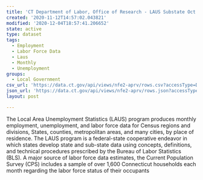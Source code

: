 ```yaml
---
title: 'CT Department of Labor, Office of Research - LAUS Substate Oct. 2020'
created: '2020-11-12T14:57:02.043821'
modified: '2020-12-04T18:57:41.206652'
state: active
type: dataset
tags:
  - Employment
  - Labor Force Data
  - Laus
  - Monthly
  - Unemployment
groups:
  - Local Government
csv_url: 'https://data.ct.gov/api/views/nfe2-aprv/rows.csv?accessType=DOWNLOAD'
json_url: 'https://data.ct.gov/api/views/nfe2-aprv/rows.json?accessType=DOWNLOAD'
layout: post

---
```

The Local Area Unemployment Statistics (LAUS) program produces monthly employment, unemployment, and labor force data for Census regions and divisions, States, counties, metropolitan areas, and many cities, by place of residence. The LAUS program is a federal-state cooperative endeavor in which states develop state and sub-state data using concepts, definitions, and technical procedures prescribed by the Bureau of Labor Statistics (BLS). A major source of labor force data estimates, the Current Population Survey (CPS) includes a sample of over 1,600 Connecticut households each month regarding the labor force status of their occupants
